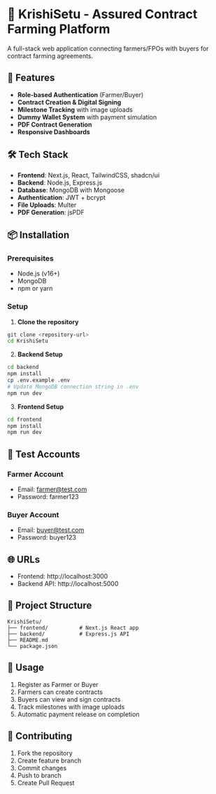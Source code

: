 # 🌱 KrishiSetu - Assured Contract Farming Platform

A full-stack web application connecting farmers/FPOs with buyers for contract farming agreements.

## 🚀 Features

- **Role-based Authentication** (Farmer/Buyer)
- **Contract Creation & Digital Signing**
- **Milestone Tracking** with image uploads
- **Dummy Wallet System** with payment simulation
- **PDF Contract Generation**
- **Responsive Dashboards**

## 🛠 Tech Stack

- **Frontend**: Next.js, React, TailwindCSS, shadcn/ui
- **Backend**: Node.js, Express.js
- **Database**: MongoDB with Mongoose
- **Authentication**: JWT + bcrypt
- **File Uploads**: Multer
- **PDF Generation**: jsPDF

## 📦 Installation

### Prerequisites
- Node.js (v16+)
- MongoDB
- npm or yarn

### Setup

1. **Clone the repository**
```bash
git clone <repository-url>
cd KrishiSetu
```

2. **Backend Setup**
```bash
cd backend
npm install
cp .env.example .env
# Update MongoDB connection string in .env
npm run dev
```

3. **Frontend Setup**
```bash
cd frontend
npm install
npm run dev
```

## 🔑 Test Accounts

### Farmer Account
- Email: farmer@test.com
- Password: farmer123

### Buyer Account
- Email: buyer@test.com
- Password: buyer123

## 🌐 URLs

- Frontend: http://localhost:3000
- Backend API: http://localhost:5000

## 📁 Project Structure

```
KrishiSetu/
├── frontend/          # Next.js React app
├── backend/           # Express.js API
├── README.md
└── package.json
```

## 🚀 Usage

1. Register as Farmer or Buyer
2. Farmers can create contracts
3. Buyers can view and sign contracts
4. Track milestones with image uploads
5. Automatic payment release on completion

## 🤝 Contributing

1. Fork the repository
2. Create feature branch
3. Commit changes
4. Push to branch
5. Create Pull Request